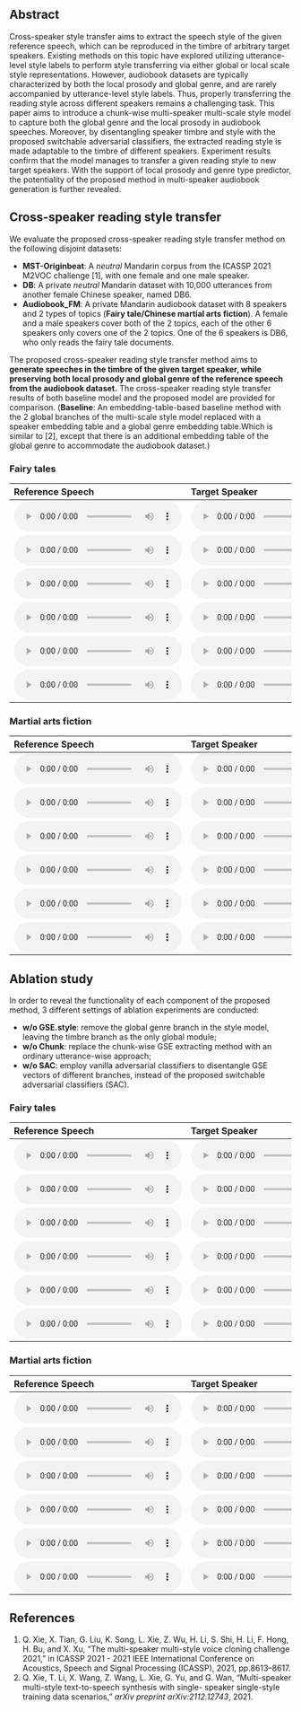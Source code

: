 
## Abstract

Cross-speaker style transfer aims to extract the speech style of the given reference speech, which can be reproduced in the timbre of arbitrary target speakers. Existing methods on this topic have explored utilizing utterance-level style labels to perform style transferring via either global or local scale style representations. However, audiobook datasets are typically characterized by both the local prosody and global genre, and are rarely accompanied by utterance-level style labels. Thus, properly transferring the reading style across different speakers remains a challenging task. This paper aims to introduce a chunk-wise multi-speaker multi-scale style model to capture both the global genre and the local prosody in audiobook speeches. Moreover, by disentangling speaker timbre and style with the proposed switchable adversarial classifiers, the extracted reading style is made adaptable to the timbre of different speakers. Experiment results confirm that the model manages to transfer a given reading style to new target speakers. With the support of local prosody and genre type predictor, the potentiality of the proposed method in multi-speaker audiobook generation is further revealed.

## Cross-speaker reading style transfer

We evaluate the proposed cross-speaker reading style transfer method on the following disjoint datasets:
- **MST-Originbeat**: A _neutral_ Mandarin corpus from the ICASSP 2021 M2VOC challenge [1], with one female and one male speaker.
- **DB**: A private _neutral_ Mandarin dataset with 10,000 utterances from another female Chinese speaker, named DB6.
- **Audiobook_FM**: A private Mandarin audiobook dataset with 8 speakers and 2 types of topics (**Fairy tale/Chinese martial arts fiction**). A female and a male speakers cover both of the 2 topics, each of the other 6 speakers only covers one of the 2 topics. One of the 6 speakers is DB6, who only reads the fairy tale documents.

The proposed cross-speaker reading style transfer method aims to **generate speeches in the timbre of the given target speaker, while preserving both local prosody and global genre of the reference speech from the audiobook dataset.** The cross-speaker reading style transfer results of both baseline model and the proposed model are provided for comparison.
(**Baseline**: An embedding-table-based baseline method with the 2 global branches of the multi-scale style model replaced with a speaker embedding table and a global genre embedding table.Which is similar to [2], except that there is an additional embedding table of the global genre to accommodate the audiobook dataset.)

### Fairy tales

| Reference Speech | Target Speaker | Baseline | Proposed |
|:------------|:------------|:------------|:------------|
|<audio controls><source src="./static/Ref/21_0701010004.wav" type="audio/wav">Your browser does not support the audio element.</audio>|<audio controls><source src="./static/Tgt/21_0701010004.wav" type="audio/wav">Your browser does not support the audio element.</audio>|<audio controls><source src="./static/Baseline/21_0701010004.wav" type="audio/wav">Your browser does not support the audio element.</audio>|<audio controls><source src="./static/Proposed/21_0701010004.wav" type="audio/wav">Your browser does not support the audio element.</audio>|
|<audio controls><source src="./static/Ref/21_0701010005.wav" type="audio/wav">Your browser does not support the audio element.</audio>|<audio controls><source src="./static/Tgt/21_0701010005.wav" type="audio/wav">Your browser does not support the audio element.</audio>|<audio controls><source src="./static/Baseline/21_0701010005.wav" type="audio/wav">Your browser does not support the audio element.</audio>|<audio controls><source src="./static/Proposed/21_0701010005.wav" type="audio/wav">Your browser does not support the audio element.</audio>|
|<audio controls><source src="./static/Ref/21_0701010006.wav" type="audio/wav">Your browser does not support the audio element.</audio>|<audio controls><source src="./static/Tgt/21_0701010006.wav" type="audio/wav">Your browser does not support the audio element.</audio>|<audio controls><source src="./static/Baseline/21_0701010006.wav" type="audio/wav">Your browser does not support the audio element.</audio>|<audio controls><source src="./static/Proposed/21_0701010006.wav" type="audio/wav">Your browser does not support the audio element.</audio>|
|<audio controls><source src="./static/Ref/9_0701010004.wav" type="audio/wav">Your browser does not support the audio element.</audio>|<audio controls><source src="./static/Tgt/9_0701010004.wav" type="audio/wav">Your browser does not support the audio element.</audio>|<audio controls><source src="./static/Baseline/9_0701010004.wav" type="audio/wav">Your browser does not support the audio element.</audio>|<audio controls><source src="./static/Proposed/9_0701010004.wav" type="audio/wav">Your browser does not support the audio element.</audio>|
|<audio controls><source src="./static/Ref/9_0701010005.wav" type="audio/wav">Your browser does not support the audio element.</audio>|<audio controls><source src="./static/Tgt/9_0701010005.wav" type="audio/wav">Your browser does not support the audio element.</audio>|<audio controls><source src="./static/Baseline/9_0701010005.wav" type="audio/wav">Your browser does not support the audio element.</audio>|<audio controls><source src="./static/Proposed/9_0701010005.wav" type="audio/wav">Your browser does not support the audio element.</audio>|
|<audio controls><source src="./static/Ref/9_0701010006.wav" type="audio/wav">Your browser does not support the audio element.</audio>|<audio controls><source src="./static/Tgt/9_0701010006.wav" type="audio/wav">Your browser does not support the audio element.</audio>|<audio controls><source src="./static/Baseline/9_0701010006.wav" type="audio/wav">Your browser does not support the audio element.</audio>|<audio controls><source src="./static/Proposed/9_0701010006.wav" type="audio/wav">Your browser does not support the audio element.</audio>|

### Martial arts fiction


| Reference Speech | Target Speaker | Baseline | Proposed |
|:------------|:------------|:------------|:------------|
|<audio controls><source src="./static/Ref/0_0203049003.wav" type="audio/wav">Your browser does not support the audio element.</audio>|<audio controls><source src="./static/Tgt/0_0203049003.wav" type="audio/wav">Your browser does not support the audio element.</audio>|<audio controls><source src="./static/Baseline/0_0203049003.wav" type="audio/wav">Your browser does not support the audio element.</audio>|<audio controls><source src="./static/Proposed/0_0203049003.wav" type="audio/wav">Your browser does not support the audio element.</audio>|
|<audio controls><source src="./static/Ref/0_0203049004.wav" type="audio/wav">Your browser does not support the audio element.</audio>|<audio controls><source src="./static/Tgt/0_0203049004.wav" type="audio/wav">Your browser does not support the audio element.</audio>|<audio controls><source src="./static/Baseline/0_0203049004.wav" type="audio/wav">Your browser does not support the audio element.</audio>|<audio controls><source src="./static/Proposed/0_0203049004.wav" type="audio/wav">Your browser does not support the audio element.</audio>|
|<audio controls><source src="./static/Ref/0_0203050001.wav" type="audio/wav">Your browser does not support the audio element.</audio>|<audio controls><source src="./static/Tgt/0_0203050001.wav" type="audio/wav">Your browser does not support the audio element.</audio>|<audio controls><source src="./static/Baseline/0_0203050001.wav" type="audio/wav">Your browser does not support the audio element.</audio>|<audio controls><source src="./static/Proposed/0_0203050001.wav" type="audio/wav">Your browser does not support the audio element.</audio>|
|<audio controls><source src="./static/Ref/20_0203049003.wav" type="audio/wav">Your browser does not support the audio element.</audio>|<audio controls><source src="./static/Tgt/20_0203049003.wav" type="audio/wav">Your browser does not support the audio element.</audio>|<audio controls><source src="./static/Baseline/20_0203049003.wav" type="audio/wav">Your browser does not support the audio element.</audio>|<audio controls><source src="./static/Proposed/20_0203049003.wav" type="audio/wav">Your browser does not support the audio element.</audio>|
|<audio controls><source src="./static/Ref/20_0203049004.wav" type="audio/wav">Your browser does not support the audio element.</audio>|<audio controls><source src="./static/Tgt/20_0203049004.wav" type="audio/wav">Your browser does not support the audio element.</audio>|<audio controls><source src="./static/Baseline/20_0203049004.wav" type="audio/wav">Your browser does not support the audio element.</audio>|<audio controls><source src="./static/Proposed/20_0203049004.wav" type="audio/wav">Your browser does not support the audio element.</audio>|
|<audio controls><source src="./static/Ref/20_0203050001.wav" type="audio/wav">Your browser does not support the audio element.</audio>|<audio controls><source src="./static/Tgt/20_0203050001.wav" type="audio/wav">Your browser does not support the audio element.</audio>|<audio controls><source src="./static/Baseline/20_0203050001.wav" type="audio/wav">Your browser does not support the audio element.</audio>|<audio controls><source src="./static/Proposed/20_0203050001.wav" type="audio/wav">Your browser does not support the audio element.</audio>|

## Ablation study

In order to reveal the functionality of each component of the proposed method, 3 different settings of ablation experiments are conducted:

- **w/o GSE.style**: remove the global genre branch in the style model, leaving the timbre branch as the only global module;
- **w/o Chunk**: replace the chunk-wise GSE extracting method with an ordinary utterance-wise approach;
- **w/o SAC**: employ vanilla adversarial classifiers to disentangle GSE vectors of different branches, instead of the proposed switchable adversarial classifiers (SAC).

### Fairy tales

| Reference Speech | Target Speaker | Proposed | w/o GSE.style | w/o Chunk | w/o SAC |
|:------------|:------------|:------------|:------------|:------------|:------------|
|<audio controls><source src="./static/Ref/21_0701010004.wav" type="audio/wav">Your browser does not support the audio element.</audio>|<audio controls><source src="./static/Tgt/21_0701010004.wav" type="audio/wav">Your browser does not support the audio element.</audio>|<audio controls><source src="./static/Proposed/21_0701010004.wav" type="audio/wav">Your browser does not support the audio element.</audio>|<audio controls><source src="./static/wo_gse_style/21_0701010004.wav" type="audio/wav">Your browser does not support the audio element.</audio>|<audio controls><source src="./static/wo_chunk/21_0701010004.wav" type="audio/wav">Your browser does not support the audio element.</audio>|<audio controls><source src="./static/wo_sac/21_0701010004.wav" type="audio/wav">Your browser does not support the audio element.</audio>|
|<audio controls><source src="./static/Ref/21_0701010005.wav" type="audio/wav">Your browser does not support the audio element.</audio>|<audio controls><source src="./static/Tgt/21_0701010005.wav" type="audio/wav">Your browser does not support the audio element.</audio>|<audio controls><source src="./static/Proposed/21_0701010005.wav" type="audio/wav">Your browser does not support the audio element.</audio>|<audio controls><source src="./static/wo_gse_style/21_0701010005.wav" type="audio/wav">Your browser does not support the audio element.</audio>|<audio controls><source src="./static/wo_chunk/21_0701010005.wav" type="audio/wav">Your browser does not support the audio element.</audio>|<audio controls><source src="./static/wo_sac/21_0701010005.wav" type="audio/wav">Your browser does not support the audio element.</audio>|
|<audio controls><source src="./static/Ref/21_0701010006.wav" type="audio/wav">Your browser does not support the audio element.</audio>|<audio controls><source src="./static/Tgt/21_0701010006.wav" type="audio/wav">Your browser does not support the audio element.</audio>|<audio controls><source src="./static/Proposed/21_0701010006.wav" type="audio/wav">Your browser does not support the audio element.</audio>|<audio controls><source src="./static/wo_gse_style/21_0701010006.wav" type="audio/wav">Your browser does not support the audio element.</audio>|<audio controls><source src="./static/wo_chunk/21_0701010006.wav" type="audio/wav">Your browser does not support the audio element.</audio>|<audio controls><source src="./static/wo_sac/21_0701010006.wav" type="audio/wav">Your browser does not support the audio element.</audio>|
|<audio controls><source src="./static/Ref/9_0701010004.wav" type="audio/wav">Your browser does not support the audio element.</audio>|<audio controls><source src="./static/Tgt/9_0701010004.wav" type="audio/wav">Your browser does not support the audio element.</audio>|<audio controls><source src="./static/Proposed/9_0701010004.wav" type="audio/wav">Your browser does not support the audio element.</audio>|<audio controls><source src="./static/wo_gse_style/9_0701010004.wav" type="audio/wav">Your browser does not support the audio element.</audio>|<audio controls><source src="./static/wo_chunk/9_0701010004.wav" type="audio/wav">Your browser does not support the audio element.</audio>|<audio controls><source src="./static/wo_sac/9_0701010004.wav" type="audio/wav">Your browser does not support the audio element.</audio>|
|<audio controls><source src="./static/Ref/9_0701010005.wav" type="audio/wav">Your browser does not support the audio element.</audio>|<audio controls><source src="./static/Tgt/9_0701010005.wav" type="audio/wav">Your browser does not support the audio element.</audio>|<audio controls><source src="./static/Proposed/9_0701010005.wav" type="audio/wav">Your browser does not support the audio element.</audio>|<audio controls><source src="./static/wo_gse_style/9_0701010005.wav" type="audio/wav">Your browser does not support the audio element.</audio>|<audio controls><source src="./static/wo_chunk/9_0701010005.wav" type="audio/wav">Your browser does not support the audio element.</audio>|<audio controls><source src="./static/wo_sac/9_0701010005.wav" type="audio/wav">Your browser does not support the audio element.</audio>|
|<audio controls><source src="./static/Ref/9_0701010006.wav" type="audio/wav">Your browser does not support the audio element.</audio>|<audio controls><source src="./static/Tgt/9_0701010006.wav" type="audio/wav">Your browser does not support the audio element.</audio>|<audio controls><source src="./static/Proposed/9_0701010006.wav" type="audio/wav">Your browser does not support the audio element.</audio>|<audio controls><source src="./static/wo_gse_style/9_0701010006.wav" type="audio/wav">Your browser does not support the audio element.</audio>|<audio controls><source src="./static/wo_chunk/9_0701010006.wav" type="audio/wav">Your browser does not support the audio element.</audio>|<audio controls><source src="./static/wo_sac/9_0701010006.wav" type="audio/wav">Your browser does not support the audio element.</audio>|

### Martial arts fiction

| Reference Speech | Target Speaker | Proposed | w/o GSE.style | w/o Chunk | w/o SAC |
|:------------|:------------|:------------|:------------|:------------|:------------|
|<audio controls><source src="./static/Ref/0_0203049003.wav" type="audio/wav">Your browser does not support the audio element.</audio>|<audio controls><source src="./static/Tgt/0_0203049003.wav" type="audio/wav">Your browser does not support the audio element.</audio>|<audio controls><source src="./static/Proposed/0_0203049003.wav" type="audio/wav">Your browser does not support the audio element.</audio>|<audio controls><source src="./static/wo_gse_style/0_0203049003.wav.wav" type="audio/wav">Your browser does not support the audio element.</audio>|<audio controls><source src="./static/wo_chunk/0_0203049003.wav" type="audio/wav">Your browser does not support the audio element.</audio>|<audio controls><source src="./static/wo_sac/0_0203049003.wav" type="audio/wav">Your browser does not support the audio element.</audio>|
|<audio controls><source src="./static/Ref/0_0203049004.wav" type="audio/wav">Your browser does not support the audio element.</audio>|<audio controls><source src="./static/Tgt/0_0203049004.wav" type="audio/wav">Your browser does not support the audio element.</audio>|<audio controls><source src="./static/Proposed/0_0203049004.wav" type="audio/wav">Your browser does not support the audio element.</audio>|<audio controls><source src="./static/wo_gse_style/0_0203049004.wav.wav" type="audio/wav">Your browser does not support the audio element.</audio>|<audio controls><source src="./static/wo_chunk/0_0203049004.wav" type="audio/wav">Your browser does not support the audio element.</audio>|<audio controls><source src="./static/wo_sac/0_0203049004.wav" type="audio/wav">Your browser does not support the audio element.</audio>|
|<audio controls><source src="./static/Ref/0_0203050001.wav" type="audio/wav">Your browser does not support the audio element.</audio>|<audio controls><source src="./static/Tgt/0_0203050001.wav" type="audio/wav">Your browser does not support the audio element.</audio>|<audio controls><source src="./static/Proposed/0_0203050001.wav" type="audio/wav">Your browser does not support the audio element.</audio>|<audio controls><source src="./static/wo_gse_style/0_0203050001.wav.wav" type="audio/wav">Your browser does not support the audio element.</audio>|<audio controls><source src="./static/wo_chunk/0_0203050001.wav" type="audio/wav">Your browser does not support the audio element.</audio>|<audio controls><source src="./static/wo_sac/0_0203050001.wav" type="audio/wav">Your browser does not support the audio element.</audio>|
|<audio controls><source src="./static/Ref/20_0203049003.wav" type="audio/wav">Your browser does not support the audio element.</audio>|<audio controls><source src="./static/Tgt/20_0203049003.wav" type="audio/wav">Your browser does not support the audio element.</audio>|<audio controls><source src="./static/Proposed/20_0203049003.wav" type="audio/wav">Your browser does not support the audio element.</audio>|<audio controls><source src="./static/wo_gse_style/20_0203049003.wav.wav" type="audio/wav">Your browser does not support the audio element.</audio>|<audio controls><source src="./static/wo_chunk/20_0203049003.wav" type="audio/wav">Your browser does not support the audio element.</audio>|<audio controls><source src="./static/wo_sac/20_0203049003.wav" type="audio/wav">Your browser does not support the audio element.</audio>|
|<audio controls><source src="./static/Ref/20_0203049004.wav" type="audio/wav">Your browser does not support the audio element.</audio>|<audio controls><source src="./static/Tgt/20_0203049004.wav" type="audio/wav">Your browser does not support the audio element.</audio>|<audio controls><source src="./static/Proposed/20_0203049004.wav" type="audio/wav">Your browser does not support the audio element.</audio>|<audio controls><source src="./static/wo_gse_style/20_0203049004.wav.wav" type="audio/wav">Your browser does not support the audio element.</audio>|<audio controls><source src="./static/wo_chunk/20_0203049004.wav" type="audio/wav">Your browser does not support the audio element.</audio>|<audio controls><source src="./static/wo_sac/20_0203049004.wav" type="audio/wav">Your browser does not support the audio element.</audio>|
|<audio controls><source src="./static/Ref/20_0203050001.wav" type="audio/wav">Your browser does not support the audio element.</audio>|<audio controls><source src="./static/Tgt/20_0203050001.wav" type="audio/wav">Your browser does not support the audio element.</audio>|<audio controls><source src="./static/Proposed/20_0203050001.wav" type="audio/wav">Your browser does not support the audio element.</audio>|<audio controls><source src="./static/wo_gse_style/20_0203050001.wav.wav" type="audio/wav">Your browser does not support the audio element.</audio>|<audio controls><source src="./static/wo_chunk/20_0203050001.wav" type="audio/wav">Your browser does not support the audio element.</audio>|<audio controls><source src="./static/wo_sac/20_0203050001.wav" type="audio/wav">Your browser does not support the audio element.</audio>|


## References
1. Q. Xie, X. Tian, G. Liu, K. Song, L. Xie, Z. Wu, H. Li, S. Shi, H. Li, F. Hong, H. Bu, and X. Xu, “The multi-speaker multi-style voice cloning challenge 2021,” in ICASSP 2021 - 2021 IEEE International Conference on Acoustics, Speech and Signal Processing (ICASSP), 2021, pp.8613–8617.
2. Q. Xie, T. Li, X. Wang, Z. Wang, L. Xie, G. Yu, and G. Wan, “Multi-speaker multi-style text-to-speech synthesis with single- speaker single-style training data scenarios,” _arXiv preprint arXiv:2112.12743_, 2021.
